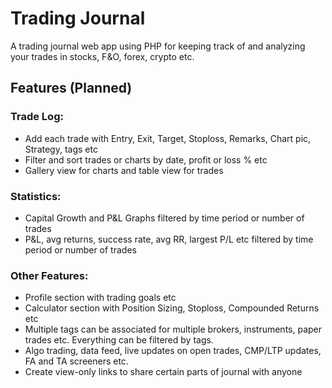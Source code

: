 # Trading Journal

A trading journal web app using PHP for keeping track of and analyzing your trades in stocks, F&O, forex, crypto etc.

## Features (Planned)

### Trade Log:
- Add each trade with Entry, Exit, Target, Stoploss, Remarks, Chart pic, Strategy, tags etc
- Filter and sort trades or charts by date, profit or loss % etc
- Gallery view for charts and table view for trades

### Statistics:
- Capital Growth and P&L Graphs filtered by time period or number of trades
- P&L, avg returns, success rate, avg RR, largest P/L etc filtered by time period or number of trades

### Other Features:
- Profile section with trading goals etc
- Calculator section with Position Sizing, Stoploss, Compounded Returns etc
- Multiple tags can be associated for multiple brokers, instruments, paper trades etc. Everything can be filtered by tags.
- Algo trading, data feed, live updates on open trades, CMP/LTP updates, FA and TA screeners etc.
- Create view-only links to share certain parts of journal with anyone
